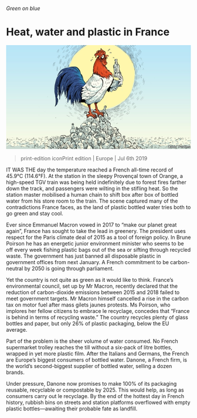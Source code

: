 ###### Green on blue

# Heat, water and plastic in France 

![image](images/20190706_EUD001_0.jpg) 

> print-edition iconPrint edition | Europe | Jul 6th 2019 

IT WAS THE day the temperature reached a French all-time record of 45.9°C (114.6°F). At the station in the sleepy Provençal town of Orange, a high-speed TGV train was being held indefinitely due to forest fires farther down the track, and passengers were wilting in the stifling heat. So the station master mobilised a human chain to shift box after box of bottled water from his store room to the train. The scene captured many of the contradictions France faces, as the land of plastic bottled water tries both to go green and stay cool. 

Ever since Emmanuel Macron vowed in 2017 to “make our planet great again”, France has sought to take the lead in greenery. The president uses respect for the Paris climate deal of 2015 as a tool of foreign policy. In Brune Poirson he has an energetic junior environment minister who seems to be off every week fishing plastic bags out of the sea or sifting through recycled waste. The government has just banned all disposable plastic in government offices from next January. A French commitment to be carbon-neutral by 2050 is going through parliament. 

Yet the country is not quite as green as it would like to think. France’s environmental council, set up by Mr Macron, recently declared that the reduction of carbon-dioxide emissions between 2015 and 2018 failed to meet government targets. Mr Macron himself cancelled a rise in the carbon tax on motor fuel after mass gilets jaunes protests. Ms Poirson, who implores her fellow citizens to embrace le recyclage, concedes that “France is behind in terms of recycling waste.” The country recycles plenty of glass bottles and paper, but only 26% of plastic packaging, below the EU average. 

Part of the problem is the sheer volume of water consumed. No French supermarket trolley reaches the till without a six-pack of litre bottles, wrapped in yet more plastic film. After the Italians and Germans, the French are Europe’s biggest consumers of bottled water. Danone, a French firm, is the world’s second-biggest supplier of bottled water, selling a dozen brands. 

Under pressure, Danone now promises to make 100% of its packaging reusable, recyclable or compostable by 2025. This would help, as long as consumers carry out le recyclage. By the end of the hottest day in French history, rubbish bins on streets and station platforms overflowed with empty plastic bottles—awaiting their probable fate as landfill. 

